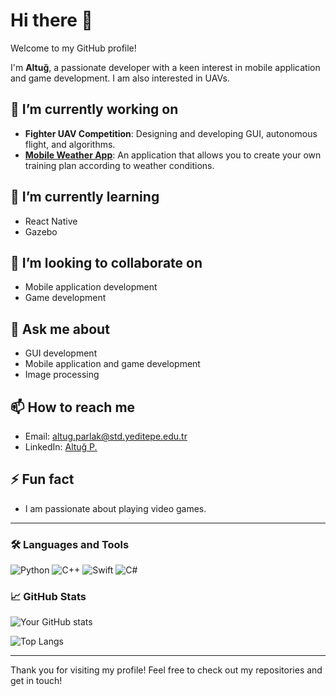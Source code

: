 # Hi there 👋

Welcome to my GitHub profile!

I'm **Altuğ**, a passionate developer with a keen interest in mobile application and game development. I am also interested in UAVs.

## 🔭 I’m currently working on
- **Fighter UAV Competition**: Designing and developing GUI, autonomous flight, and algorithms.
- **[Mobile Weather App](https://github.com/yourusername/Mobile-Weather-App)**: An application that allows you to create your own training plan according to weather conditions.

## 🌱 I’m currently learning
- React Native
- Gazebo

## 👯 I’m looking to collaborate on
- Mobile application development
- Game development

## 💬 Ask me about
- GUI development
- Mobile application and game development
- Image processing

## 📫 How to reach me
- Email: [altug.parlak@std.yeditepe.edu.tr](mailto:altug.parlak@std.yeditepe.edu.tr)
- LinkedIn: [Altuğ P.](https://linkedin.com/in/altuğ-p-579b7b158)

## ⚡ Fun fact
- I am passionate about playing video games.

---

### 🛠️ Languages and Tools

![Python](https://img.shields.io/badge/-Python-000?&logo=Python)
![C++](https://img.shields.io/badge/-C++-000?&logo=C++)
![Swift](https://img.shields.io/badge/-Swift-000?&logo=Swift)
![C#](https://img.shields.io/badge/-C%23-000?&logo=C%23)

### 📈 GitHub Stats

![Your GitHub stats](https://github-readme-stats.vercel.app/api?username=altugparlak&show_icons=true&theme=radical)

![Top Langs](https://github-readme-stats.vercel.app/api/top-langs/?username=altugparlak&layout=compact&theme=radical)

---

Thank you for visiting my profile! Feel free to check out my repositories and get in touch!
